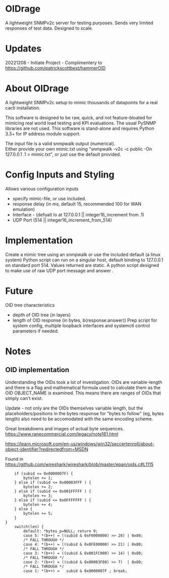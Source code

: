# OIDrage
A lightweight SNMPv2c server for testing purposes.  Sends very limited responses of test data.  Designed to scale.

# Updates
20221208 - Initiate Project - Complimentery to https://github.com/patrickscottbest/hammerOID

# About OIDrage
A lightweight SNMPv2c setup to mimic thousands of datapoints for a real cacti installation.  

This software is designed to be raw, quick, and not feature-bloated for mimicing real world load testing and KPI evaluations.  The usual PySNMP libraries are not used.  This software is stand-alone and requires Python 3.3+ for IP address module support.

The input file is a valid snmpwalk output (numerical).  
Either provide your own mimic.txt using "snmpwalk -v2c -c public -On 127.0.0.1 .1 > mimic.txt", or just use the default provided.

# Config Inputs and Styling
Allows various configuration inputs
- specify mimic-file, or use included.
- response delay (in ms, default 15, recommended 100 for WAN emulation) 
- Interface - (defualt lo at 127.0.0.1 || integer16_increment from .1)
- UDP Port (514 || integer16_increment_from_514)

# Implementation
Create a mimic tree using an snmpwalk or use the included default (a linux system)
Python script can run on a singular host, default binding to 127.0.0.1 on standard port 514.
Values returned are static.
A python script designed to make use of raw UDP port message and answer .

# Future
OID tree characteristics 
  - depth of OID tree (in layers)
  - length of OID response (in bytes, b(response:answer)) 
Prep script for system config, multiple loopback interfaces and systemctl control parameters if needed.


# Notes 

## OID implementation

Understanding the OIDs took a lot of investigation.  OIDs are variable-length and there is a flag and mathematical formula used to calculate them as the OID OBJECT_NAME is examined.  This means there are ranges of OIDs that simply can't exist.

Update - not only are the OIDs themselves variable length, but the placeholders/positions in the bytes response for "bytes to follow" (eg, bytes length) also need to be accomodated with the same encoding scheme.


Great breakdowns and images of actual byte sequences.  https://www.ranecommercial.com/legacy/note161.html


https://learn.microsoft.com/en-us/windows/win32/seccertenroll/about-object-identifier?redirectedfrom=MSDN


Found in https://github.com/wireshark/wireshark/blob/master/epan/oids.c#L1115


		if (subid <= 0x0000007F) {
			bytelen += 1;
		} else if (subid <= 0x00003FFF ) {
			bytelen += 2;
		} else if (subid <= 0x001FFFFF ) {
			bytelen += 3;
		} else if (subid <= 0x0FFFFFFF ) {
			bytelen += 4;
		} else {
			bytelen += 5;
		}
	}
		switch(len) {
			default: *bytes_p=NULL; return 0;
			case 5: *(b++) = ((subid & 0xF0000000) >> 28) | 0x80;
			/* FALL THROUGH */
			case 4: *(b++) = ((subid & 0x0FE00000) >> 21) | 0x80;
			/* FALL THROUGH */
			case 3: *(b++) = ((subid & 0x001FC000) >> 14) | 0x80;
			/* FALL THROUGH */
			case 2: *(b++) = ((subid & 0x00003F80) >> 7)  | 0x80;
			/* FALL THROUGH */
			case 1: *(b++) =   subid & 0x0000007F ; break;

